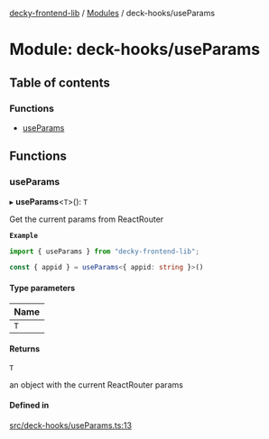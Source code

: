 [decky-frontend-lib](../README.md) / [Modules](../modules.md) / deck-hooks/useParams

# Module: deck-hooks/useParams

## Table of contents

### Functions

- [useParams](deck_hooks_useParams.md#useparams)

## Functions

### useParams

▸ **useParams**<`T`\>(): `T`

Get the current params from ReactRouter

**`Example`**

```ts
import { useParams } from "decky-frontend-lib";

const { appid } = useParams<{ appid: string }>()
```

#### Type parameters

| Name |
| :------ |
| `T` |

#### Returns

`T`

an object with the current ReactRouter params

#### Defined in

[src/deck-hooks/useParams.ts:13](https://github.com/SteamDeckHomebrew/decky-frontend-lib/blob/e1f64a3/src/deck-hooks/useParams.ts#L13)
